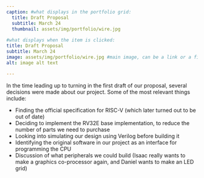 ```yaml
---
caption: #what displays in the portfolio grid:
  title: Draft Proposal
  subtitle: March 24
  thumbnail: assets/img/portfolio/wire.jpg
  
#what displays when the item is clicked:
title: Draft Proposal
subtitle: March 24
image: assets/img/portfolio/wire.jpg #main image, can be a link or a file in assets/img/portfolio
alt: image alt text

---
```

In the time leading up to turning in the first draft of our proposal, several decisions were made about our project. Some of the most relevant things include:

- Finding the official specification for RISC-V (which later turned out to be out of date)
- Deciding to implement the RV32E base implementation, to reduce the number of parts we need to purchase
- Looking into simulating our design using Verilog before building it
- Identifying the original software in our project as an interface for programming the CPU
- Discussion of what peripherals we could build (Isaac really wants to make a graphics co-processor again, and Daniel wants to make an LED grid)